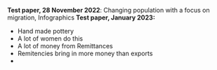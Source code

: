 **Test paper, 28 November 2022**: Changing population with a focus on migration, Infographics 
**Test paper, January 2023:**


 - Hand made pottery
 - A lot of women do this 
 - A lot of money from Remittances
 - Remitencies bring in more money than exports
 - 